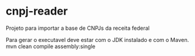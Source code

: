 # cnpj-reader
Projeto para importar a base de CNPJs da receita federal

Para gerar o executavel deve estar com o JDK instalado e com o Maven.
mvn clean compile assembly:single
